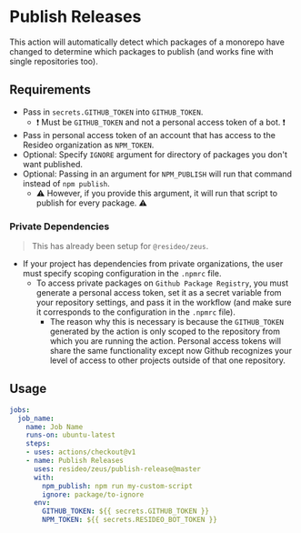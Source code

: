 # Publish Releases
This action will automatically detect which packages of a monorepo have changed to determine which packages to publish (and works fine with single repositories too).

## Requirements
- Pass in `secrets.GITHUB_TOKEN` into `GITHUB_TOKEN`.
  - :exclamation: Must be `GITHUB_TOKEN` and not a personal access token of a bot. :exclamation:
- Pass in personal access token of an account that has access to the Resideo organization as `NPM_TOKEN`.
- Optional: Specify `IGNORE` argument for directory of packages you don't want published.
- Optional: Passing in an argument for `NPM_PUBLISH` will run that command instead of `npm publish`.
  - :warning: However, if you provide this argument, it will run that script to publish for every package. :warning:

### Private Dependencies
> This has already been setup for `@resideo/zeus`.
- If your project has dependencies from private organizations, the user must specify scoping configuration in the `.npmrc` file.
  - To access private packages on `Github Package Registry`, you must generate a personal access token, set it as a secret variable from your repository settings, and pass it in the workflow (and make sure it corresponds to the configuration in the `.npmrc` file).
    - The reason why this is necessary is because the `GITHUB_TOKEN` generated by the action is only scoped to the repository from which you are running the action. Personal access tokens will share the same functionality except now Github recognizes your level of access to other projects outside of that one repository.


## Usage
```yaml
jobs:
  job_name:
    name: Job Name
    runs-on: ubuntu-latest
    steps:
    - uses: actions/checkout@v1
    - name: Publish Releases
      uses: resideo/zeus/publish-release@master
      with:
        npm_publish: npm run my-custom-script
        ignore: package/to-ignore
      env:
        GITHUB_TOKEN: ${{ secrets.GITHUB_TOKEN }}
        NPM_TOKEN: ${{ secrets.RESIDEO_BOT_TOKEN }}
```
